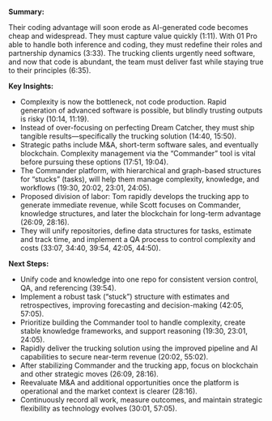 **Summary:**

Their coding advantage will soon erode as AI-generated code becomes cheap and widespread. They must capture value quickly (1:11).
With 01 Pro able to handle both inference and coding, they must redefine their roles and partnership dynamics (3:33).
The trucking clients urgently need software, and now that code is abundant, the team must deliver fast while staying true to their principles (6:35).

**Key Insights:**

- Complexity is now the bottleneck, not code production. Rapid generation of advanced software is possible, but blindly trusting outputs is risky (10:14, 11:19).
- Instead of over-focusing on perfecting Dream Catcher, they must ship tangible results—specifically the trucking solution (14:40, 15:50).
- Strategic paths include M&A, short-term software sales, and eventually blockchain. Complexity management via the “Commander” tool is vital before pursuing these options (17:51, 19:04).
- The Commander platform, with hierarchical and graph-based structures for “stucks” (tasks), will help them manage complexity, knowledge, and workflows (19:30, 20:02, 23:01, 24:05).
- Proposed division of labor: Tom rapidly develops the trucking app to generate immediate revenue, while Scott focuses on Commander, knowledge structures, and later the blockchain for long-term advantage (26:09, 28:16).
- They will unify repositories, define data structures for tasks, estimate and track time, and implement a QA process to control complexity and costs (33:07, 34:40, 39:54, 42:05, 44:50).

**Next Steps:**

- Unify code and knowledge into one repo for consistent version control, QA, and referencing (39:54).
- Implement a robust task (“stuck”) structure with estimates and retrospectives, improving forecasting and decision-making (42:05, 57:05).
- Prioritize building the Commander tool to handle complexity, create stable knowledge frameworks, and support reasoning (19:30, 23:01, 24:05).
- Rapidly deliver the trucking solution using the improved pipeline and AI capabilities to secure near-term revenue (20:02, 55:02).
- After stabilizing Commander and the trucking app, focus on blockchain and other strategic moves (26:09, 28:16).
- Reevaluate M&A and additional opportunities once the platform is operational and the market context is clearer (28:16).
- Continuously record all work, measure outcomes, and maintain strategic flexibility as technology evolves (30:01, 57:05).






